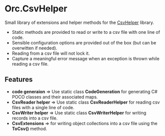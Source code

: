 Orc.CsvHelper
=================

Small library of extensions and helper methods for the [CsvHelper](http://joshclose.github.io/CsvHelper) library.

- Static methods are provided to read or write to a csv file with one line of code.
- Sensible configuration options are provided out of the box (but can be overwitten if needed).
- Reading from a csv file will not lock it.
- Capture a meaningful error message when an exception is thrown while reading a csv file. 

Features
----------

- **code generaion** => Use static class **CodeGeneration** for generating C# POCO classes and their associated maps.
- **CsvReader helper** => Use static class **CsvReaderHelper** for reading csv files with a single line of code.
- **CsvWriter helper** => Use static class **CsvWriterHelper** for writing records into a csv file.
- **CsvExtensions** => for writing object collections into a csv file using the **ToCsv()** method.
